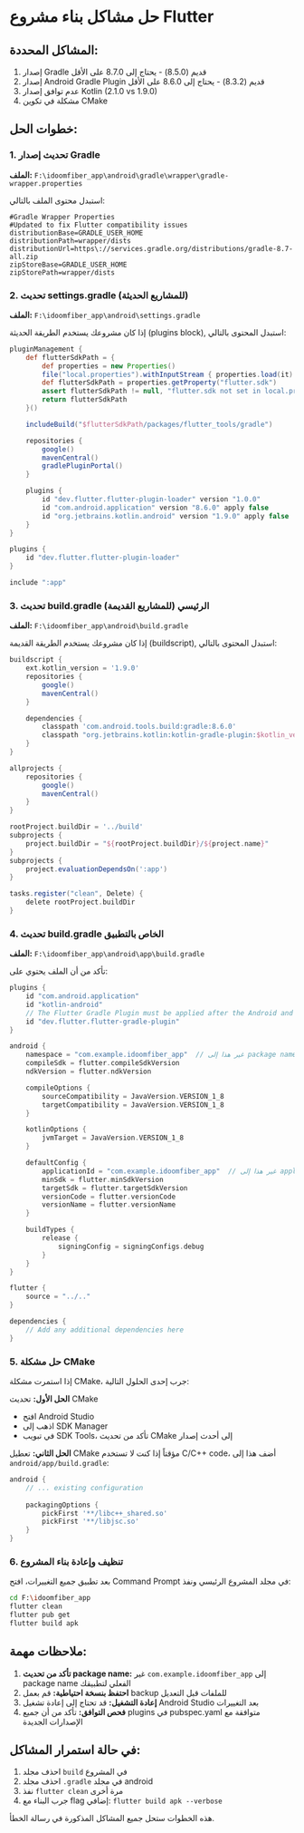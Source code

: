 # حل مشاكل بناء مشروع Flutter

## المشاكل المحددة:
1. إصدار Gradle قديم (8.5.0) - يحتاج إلى 8.7.0 على الأقل
2. إصدار Android Gradle Plugin قديم (8.3.2) - يحتاج إلى 8.6.0 على الأقل  
3. عدم توافق إصدار Kotlin (2.1.0 vs 1.9.0)
4. مشكلة في تكوين CMake

## خطوات الحل:

### 1. تحديث إصدار Gradle

**الملف:** `F:\idoomfiber_app\android\gradle\wrapper\gradle-wrapper.properties`

استبدل محتوى الملف بالتالي:
```properties
#Gradle Wrapper Properties
#Updated to fix Flutter compatibility issues
distributionBase=GRADLE_USER_HOME
distributionPath=wrapper/dists
distributionUrl=https\://services.gradle.org/distributions/gradle-8.7-all.zip
zipStoreBase=GRADLE_USER_HOME
zipStorePath=wrapper/dists
```

### 2. تحديث settings.gradle (للمشاريع الحديثة)

**الملف:** `F:\idoomfiber_app\android\settings.gradle`

إذا كان مشروعك يستخدم الطريقة الحديثة (plugins block), استبدل المحتوى بالتالي:
```gradle
pluginManagement {
    def flutterSdkPath = {
        def properties = new Properties()
        file("local.properties").withInputStream { properties.load(it) }
        def flutterSdkPath = properties.getProperty("flutter.sdk")
        assert flutterSdkPath != null, "flutter.sdk not set in local.properties"
        return flutterSdkPath
    }()

    includeBuild("$flutterSdkPath/packages/flutter_tools/gradle")

    repositories {
        google()
        mavenCentral()
        gradlePluginPortal()
    }

    plugins {
        id "dev.flutter.flutter-plugin-loader" version "1.0.0"
        id "com.android.application" version "8.6.0" apply false
        id "org.jetbrains.kotlin.android" version "1.9.0" apply false
    }
}

plugins {
    id "dev.flutter.flutter-plugin-loader"
}

include ":app"
```

### 3. تحديث build.gradle الرئيسي (للمشاريع القديمة)

**الملف:** `F:\idoomfiber_app\android\build.gradle`

إذا كان مشروعك يستخدم الطريقة القديمة (buildscript), استبدل المحتوى بالتالي:
```gradle
buildscript {
    ext.kotlin_version = '1.9.0'
    repositories {
        google()
        mavenCentral()
    }

    dependencies {
        classpath 'com.android.tools.build:gradle:8.6.0'
        classpath "org.jetbrains.kotlin:kotlin-gradle-plugin:$kotlin_version"
    }
}

allprojects {
    repositories {
        google()
        mavenCentral()
    }
}

rootProject.buildDir = '../build'
subprojects {
    project.buildDir = "${rootProject.buildDir}/${project.name}"
}
subprojects {
    project.evaluationDependsOn(':app')
}

tasks.register("clean", Delete) {
    delete rootProject.buildDir
}
```

### 4. تحديث build.gradle الخاص بالتطبيق

**الملف:** `F:\idoomfiber_app\android\app\build.gradle`

تأكد من أن الملف يحتوي على:
```gradle
plugins {
    id "com.android.application"
    id "kotlin-android"
    // The Flutter Gradle Plugin must be applied after the Android and Kotlin Gradle plugins.
    id "dev.flutter.flutter-gradle-plugin"
}

android {
    namespace = "com.example.idoomfiber_app"  // غير هذا إلى package name الخاص بك
    compileSdk = flutter.compileSdkVersion
    ndkVersion = flutter.ndkVersion

    compileOptions {
        sourceCompatibility = JavaVersion.VERSION_1_8
        targetCompatibility = JavaVersion.VERSION_1_8
    }

    kotlinOptions {
        jvmTarget = JavaVersion.VERSION_1_8
    }

    defaultConfig {
        applicationId = "com.example.idoomfiber_app"  // غير هذا إلى application ID الخاص بك
        minSdk = flutter.minSdkVersion
        targetSdk = flutter.targetSdkVersion
        versionCode = flutter.versionCode
        versionName = flutter.versionName
    }

    buildTypes {
        release {
            signingConfig = signingConfigs.debug
        }
    }
}

flutter {
    source = "../.."
}

dependencies {
    // Add any additional dependencies here
}
```

### 5. حل مشكلة CMake

إذا استمرت مشكلة CMake، جرب إحدى الحلول التالية:

**الحل الأول:** تحديث CMake
- افتح Android Studio
- اذهب إلى SDK Manager
- في تبويب SDK Tools، تأكد من تحديث CMake إلى أحدث إصدار

**الحل الثاني:** تعطيل CMake مؤقتاً
إذا كنت لا تستخدم C/C++ code، أضف هذا إلى `android/app/build.gradle`:
```gradle
android {
    // ... existing configuration
    
    packagingOptions {
        pickFirst '**/libc++_shared.so'
        pickFirst '**/libjsc.so'
    }
}
```

### 6. تنظيف وإعادة بناء المشروع

بعد تطبيق جميع التغييرات، افتح Command Prompt في مجلد المشروع الرئيسي ونفذ:

```bash
cd F:\idoomfiber_app
flutter clean
flutter pub get
flutter build apk
```

## ملاحظات مهمة:

1. **تأكد من تحديث package name:** غير `com.example.idoomfiber_app` إلى package name الفعلي لتطبيقك
2. **احتفظ بنسخة احتياطية:** قم بعمل backup للملفات قبل التعديل
3. **إعادة التشغيل:** قد تحتاج إلى إعادة تشغيل Android Studio بعد التغييرات
4. **فحص التوافق:** تأكد من أن جميع plugins في pubspec.yaml متوافقة مع الإصدارات الجديدة

## في حالة استمرار المشاكل:

1. احذف مجلد `build` في المشروع
2. احذف مجلد `.gradle` في مجلد android
3. نفذ `flutter clean` مرة أخرى
4. جرب البناء مع flag إضافي: `flutter build apk --verbose`

هذه الخطوات ستحل جميع المشاكل المذكورة في رسالة الخطأ.